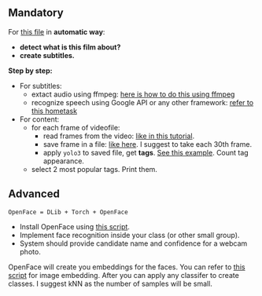 ## Mandatory ##
For [this file](../../code/datasets/ml/cut.mp4) in **automatic way**:
- __detect what is this film about?__
- __create subtitles.__

**Step by step:**
- For subtitles:
  - extact audio using ffmpeg: [here is how to do this using ffmpeg](https://stackoverflow.com/a/26741357)
  - recognize speech using Google API or any other framework: [refer to this hometask](https://github.com/hsu-ai-course/hsu.ai/tree/master/homeworks/07)
- For content:
  - for each frame of videofile:
    - read frames from the video: [like in this tutorial](https://docs.opencv.org/3.0-beta/doc/py_tutorials/py_gui/py_video_display/py_video_display.html#playing-video-from-file).
    - save frame in a file: [like here](https://docs.opencv.org/3.0-beta/doc/py_tutorials/py_gui/py_image_display/py_image_display.html#write-an-image). I suggest to take each 30th frame.
    - apply `yolo3` to saved file, get **tags**. [See this example](https://github.com/hsu-ai-course/hsu.ai/blob/master/code/14.%20darknet%20yolo3.ipynb). Count tag appearance.
  - select 2 most popular tags. Print them.
    

## Advanced ##
`OpenFace = DLib + Torch + OpenFace`
- Install OpenFace using [this script](https://github.com/hsu-ai-course/hsu.ai/blob/master/code/14.%20OpenFace-setup.sh).
- Implement face recognition inside your class (or other small group).
- System should provide candidate name and confidence for a webcam photo.

OpenFace will create you embeddings for the faces.
You can refer to [this script](https://github.com/cmusatyalab/openface/blob/master/demos/compare.py#L92) for image embedding. After you can apply any classifer to create classes. I suggest kNN as the number of samples will be small.